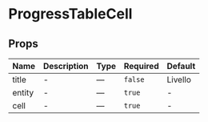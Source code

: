 # ProgressTableCell

## Props

<!-- @vuese:ProgressTableCell:props:start -->
|Name|Description|Type|Required|Default|
|---|---|---|---|---|
|title|-|—|`false`|Livello|
|entity|-|—|`true`|-|
|cell|-|—|`true`|-|

<!-- @vuese:ProgressTableCell:props:end -->


